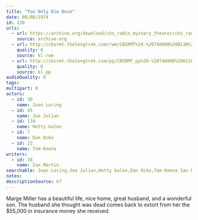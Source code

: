 ```yaml
---
title: "You Only Die Once"
date: 08/08/1974
id: 130
urls: 
  - url: https://archive.org/download/cbs_radio_mystery_theater/cbs_radio_mystery_theater-0101-0150.zip/cbs_radio_mystery_theater-0101-0150%2Fcbsrmt_0130_you_only_die_once.mp3
    source: archive-org
  - url: http://cbsrmt.thelongtrek.com/rwm/CBSRMT%20-%20740808%200130%20You%20Only%20Die%20Once_rwm.mp3
    quality: 0
    source: kl-rwm
  - url: http://cbsrmt.thelongtrek.com/pp/CBSRMT_pp%20-%20740808%200130%20You%20Only%20Die%20Once.mp3
    quality: 0
    source: kl-pp
audioQuality: 0
tags: 
multipart: 0
actors:  
  - id: 30
    name: Joan Loring  
  - id: 45
    name: Joe Julian  
  - id: 134
    name: Hetty Galen  
  - id: 7
    name: Dan Ocko  
  - id: 22
    name: Tom Keena
writers:  
  - id: 38
    name: Ian Martin
searchable: Joan Loring,Joe Julian,Hetty Galen,Dan Ocko,Tom Keena Ian Martin
notes: 
descriptionSource: kf
---
```

Marge Miller has a beautiful life, nice home, great husband, and a wonderful son. The husband she thought was dead comes back to extort from her the $55,000 in insurance money she received.